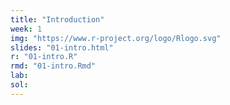 ```yaml
---
title: "Introduction"
week: 1
img: "https://www.r-project.org/logo/Rlogo.svg"
slides: "01-intro.html"
r: "01-intro.R"
rmd: "01-intro.Rmd"
lab:
sol:
---
```


